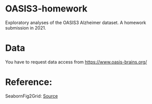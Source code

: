 # OASIS3-homework
Exploratory analyses of the OASIS3 Alzheimer dataset. A homework submission in 2021.

# Data
You have to request data access from https://www.oasis-brains.org/

# Reference:
SeabornFig2Grid: [Source](https://gist.github.com/dkapitan/fcf45a97caaf48bc3d6be17b5f8b213c#file-seabornfig2grid-py)
